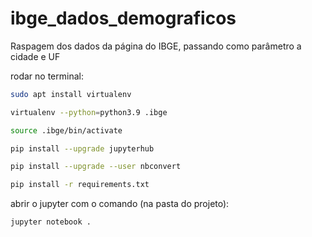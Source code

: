 # ibge_dados_demograficos
Raspagem dos dados da página do IBGE, passando como parâmetro a cidade e UF

rodar no terminal:

```bash
sudo apt install virtualenv

virtualenv --python=python3.9 .ibge

source .ibge/bin/activate

pip install --upgrade jupyterhub

pip install --upgrade --user nbconvert

pip install -r requirements.txt
```


abrir o jupyter com o comando (na pasta do projeto):

```bash
jupyter notebook .
```
